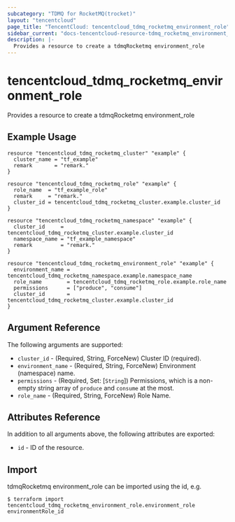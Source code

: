 ```yaml
---
subcategory: "TDMQ for RocketMQ(trocket)"
layout: "tencentcloud"
page_title: "TencentCloud: tencentcloud_tdmq_rocketmq_environment_role"
sidebar_current: "docs-tencentcloud-resource-tdmq_rocketmq_environment_role"
description: |-
  Provides a resource to create a tdmqRocketmq environment_role
---
```


# tencentcloud_tdmq_rocketmq_environment_role

Provides a resource to create a tdmqRocketmq environment_role

## Example Usage

```hcl
resource "tencentcloud_tdmq_rocketmq_cluster" "example" {
  cluster_name = "tf_example"
  remark       = "remark."
}

resource "tencentcloud_tdmq_rocketmq_role" "example" {
  role_name  = "tf_example_role"
  remark     = "remark."
  cluster_id = tencentcloud_tdmq_rocketmq_cluster.example.cluster_id
}

resource "tencentcloud_tdmq_rocketmq_namespace" "example" {
  cluster_id     = tencentcloud_tdmq_rocketmq_cluster.example.cluster_id
  namespace_name = "tf_example_namespace"
  remark         = "remark."
}

resource "tencentcloud_tdmq_rocketmq_environment_role" "example" {
  environment_name = tencentcloud_tdmq_rocketmq_namespace.example.namespace_name
  role_name        = tencentcloud_tdmq_rocketmq_role.example.role_name
  permissions      = ["produce", "consume"]
  cluster_id       = tencentcloud_tdmq_rocketmq_cluster.example.cluster_id
}
```

## Argument Reference

The following arguments are supported:

* `cluster_id` - (Required, String, ForceNew) Cluster ID (required).
* `environment_name` - (Required, String, ForceNew) Environment (namespace) name.
* `permissions` - (Required, Set: [`String`]) Permissions, which is a non-empty string array of `produce` and `consume` at the most.
* `role_name` - (Required, String, ForceNew) Role Name.

## Attributes Reference

In addition to all arguments above, the following attributes are exported:

* `id` - ID of the resource.



## Import

tdmqRocketmq environment_role can be imported using the id, e.g.
```
$ terraform import tencentcloud_tdmq_rocketmq_environment_role.environment_role environmentRole_id
```

